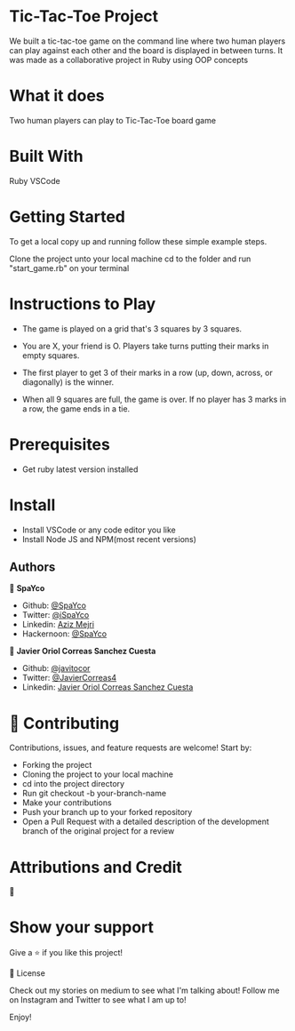 # Tic-Tac-Toe Project
We built a tic-tac-toe game on the command line where two human players can play against each other and the board is displayed in between turns.
It was made as a collaborative project in Ruby using OOP concepts

# What it does
Two human players can play to Tic-Tac-Toe board game

# Built With
Ruby
VSCode

# Getting Started
To get a local copy up and running follow these simple example steps.

Clone the project unto your local machine cd to the folder and run "start_game.rb" on your terminal

# Instructions to Play
- The game is played on a grid that's 3 squares by 3 squares.

- You are X, your friend is O. Players take turns putting their marks in empty squares.

- The first player to get 3 of their marks in a row (up, down, across, or diagonally) is the winner.

- When all 9 squares are full, the game is over. If no player has 3 marks in a row, the game ends in a tie.

# Prerequisites
- Get ruby latest version installed

# Install
- Install VSCode or any code editor you like
- Install Node JS and NPM(most recent versions)

## Authors

👤 **SpaYco**

- Github: [@SpaYco](https://github.com/SpaYco)
- Twitter: [@iSpaYco](https://twitter.com/iSpaYco)
- Linkedin: [Aziz Mejri](https://www.linkedin.com/in/spayco/)
- Hackernoon: [@SpaYco](https://hackernoon.com/@SpaYco)

👤 **Javier Oriol Correas Sanchez Cuesta**

- Github: [@javitocor](https://github.com/javitocor)
- Twitter: [@JavierCorreas4](https://twitter.com/JavierCorreas4)
- Linkedin: [Javier Oriol Correas Sanchez Cuesta](https://www.linkedin.com/in/javier-correas-sanchez-cuesta-15289482/)

# 🤝 Contributing
Contributions, issues, and feature requests are welcome! Start by:

- Forking the project
- Cloning the project to your local machine
- cd into the project directory
- Run git checkout -b your-branch-name
- Make your contributions
- Push your branch up to your forked repository
- Open a Pull Request with a detailed description of the development branch of the original project for a review

# Attributions and Credit
🚀

# Show your support
Give a ⭐️ if you like this project!

📝 License

Check out my stories on medium to see what I'm talking about! Follow me on Instagram and Twitter to see what I am up to!

Enjoy!
